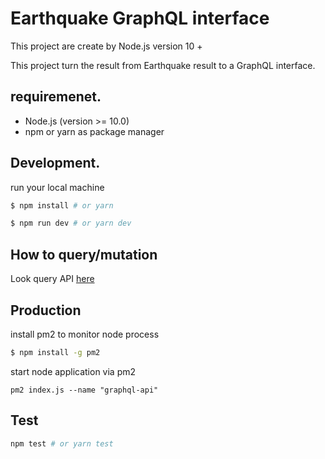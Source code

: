 # Earthquake GraphQL interface
This project are create by Node.js version 10 +

This project turn the result from Earthquake result to a GraphQL interface.

## requiremenet.
- Node.js (version >= 10.0)
- npm or yarn as package manager

## Development.
run your local machine

```bash
$ npm install # or yarn
```

```bash
$ npm run dev # or yarn dev
```

## How to query/mutation
Look query API [here](docs/query-api.md)

## Production
install pm2 to monitor node process

```bash
$ npm install -g pm2
```

start node application via pm2
```
pm2 index.js --name "graphql-api"
```

## Test

```bash
npm test # or yarn test
```